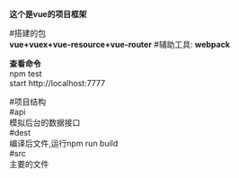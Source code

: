 **这个是vue的项目框架**  

#搭建的包  
 **vue+vuex+vue-resource+vue-router**
 #辅助工具:
 **webpack**

**查看命令**  
npm test  
start http://localhost:7777
  
  #项目结构    
  #api  
  	模拟后台的数据接口  
  #dest  
   	编译后文件,运行npm run build  
 #src  
   	主要的文件

  